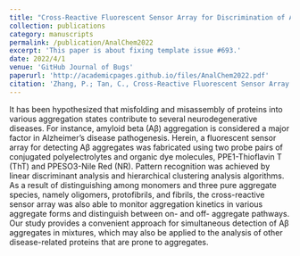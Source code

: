 ```yaml
---
title: "Cross-Reactive Fluorescent Sensor Array for Discrimination of Amyloid Beta Aggregates"
collection: publications
category: manuscripts
permalink: /publication/AnalChem2022
excerpt: 'This paper is about fixing template issue #693.'
date: 2022/4/1
venue: 'GitHub Journal of Bugs'
paperurl: 'http://academicpages.github.io/files/AnalChem2022.pdf'
citation: 'Zhang, P.; Tan, C., Cross-Reactive Fluorescent Sensor Array for Discrimination of Amyloid Beta Aggregates. Anal. Chem. 2022, 94, 5469-5473.'
---
```


It has been hypothesized that misfolding and misassembly of proteins into various aggregation states contribute to several neurodegenerative diseases. For instance, amyloid beta (Aβ) aggregation is considered a major factor in Alzheimer’s disease pathogenesis. Herein, a fluorescent sensor array for detecting Aβ aggregates was fabricated using two probe pairs of conjugated polyelectrolytes and organic dye molecules, PPE1-Thioflavin T (ThT) and PPESO3-Nile Red (NR). Pattern recognition was achieved by linear discriminant analysis and hierarchical clustering analysis algorithms. As a result of distinguishing among monomers and three pure aggregate species, namely oligomers, protofibrils, and fibrils, the cross-reactive sensor array was also able to monitor aggregation kinetics in various aggregate forms and distinguish between on- and off- aggregate pathways. Our study provides a convenient approach for simultaneous detection of Aβ aggregates in mixtures, which may also be applied to the analysis of other disease-related proteins that are prone to aggregates.

